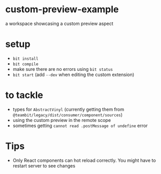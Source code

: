 # custom-preview-example

a workspace showcasing a custom preview aspect

# setup

- `bit install`
- `bit compile`
- make sure there are no errors using `bit status`
- `bit start` (add `--dev` when editing the custom extension)

# to tackle

- types for `AbstractVinyl` (currently getting them from `@teambit/legacy/dist/consumer/component/sources`)
- using the custom preview in the remote scope
- sometimes getting `cannot read .postMessage of undefine` error

# Tips

- Only React components can hot reload correctly. You might have to restart server to see changes
